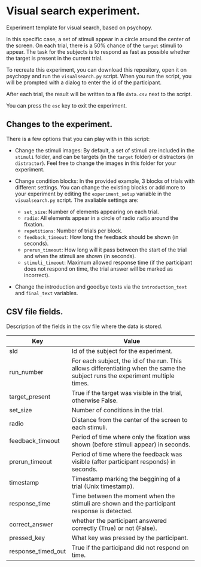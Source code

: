 # Visual search experiment.

Experiment template for visual search, based on psychopy.

In this specific case, a set of stimuli appear in a circle around the center of the screen.
On each trial, there is a 50% chance of the `target` stimuli to appear.
The task for the subjects is to respond as fast as possible whether the target is present in the current trial.

To recreate this experiment, you can download this repository, open it on psychopy and run the `visualsearch.py` script.
When you run the script, you will be prompted with a dialog to enter the id of the participant.

After each trial, the result will be written to a file `data.csv` next to the script.

You can press the `esc` key to exit the experiment.

## Changes to the experiment.
There is a few options that you can play with in this script:

- Change the stimuli images:
By default, a set of stimuli are included in the `stimuli` folder, and can be targets (in the `target` folder) or distractors (in `distractor`).
Feel free to change the images in this folder for your experiment.

- Change condition blocks:
In the provided example, 3 blocks of trials with different settings.
You can change the existing blocks or add more to your experiment by editing the `experiment_setup` variable in the `visualsearch.py` script.
The avaliable settings are:
    - `set_size`: Number of elements appearing on each trial.
    - `radio`: All elements appear in a circle of radio `radio` around the fixation.
    - `repetitions`: Number of trials per block.
    - `feedback_timeout`: How long the feedback should be shown (in seconds).
    - `prerun_timeout`: How long will it pass between the start of the trial and when the stimuli are shown (in seconds).
    - `stimuli_timeout`: Maximum allowed response time (if the participant does not respond on time, the trial answer will be marked as incorrect).

- Change the introduction and goodbye texts via the `introduction_text` and `final_text` variables.

## CSV file fields.
Description of the fields in the csv file where the data is stored.

| Key | Value |
| --- | --- |
| sId | Id of the subject for the experiment. |
| run_number | For each subject, the id of the run. This allows differentiating when the same the subject runs the experiment multiple times. |
| target_present | True if the target was visible in the trial, otherwise False. |
| set_size | Number of conditions in the trial. |
| radio | Distance from the center of the screen to each stimuli. |
| feedback_timeout | Period of time where only the fixation was shown (before stimuli appear) in seconds.|
| prerun_timeout | Period of time where the feedback was visible (after participant responds) in seconds. |
| timestamp | Timestamp marking the beggining of a trial (Unix timestamp).|
| response_time | Time between the moment when the stimuli are shown and the participant response is detected. |
| correct_answer | whether the participant answered correctly (True) or not (False). |
| pressed_key | What key was pressed by the participant. |
| response_timed_out | True if the participand did not respond on time. |
